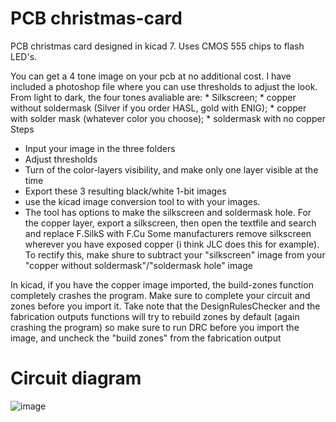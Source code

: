 # PCB christmas-card
PCB christmas card designed in kicad 7. 
Uses CMOS 555 chips to flash LED's.

You can get a 4 tone image on your pcb at no additional cost. I have included a photoshop file where you can use thresholds to adjust the look. 
From light to dark, the four tones avaliable are: 
	* Silkscreen; 
	* copper without soldermask (Silver if you order HASL, gold with ENIG); 
	* copper with solder mask (whatever color you choose); 
	* soldermask with no copper
Steps
* Input your image in the three folders 
* Adjust thresholds
* Turn of the color-layers visibility, and make only one layer visible at the time
* Export these 3 resulting black/white 1-bit images
* use the kicad image conversion tool to with your images.
* The tool has options to make the silkscreen and soldermask hole. For the copper layer, export a silkscreen, then open the textfile and search and replace F.SilkS with F.Cu
Some manufacturers remove silkscreen wherever you have exposed copper (i think JLC does this for example). To rectify this, make shure to subtract your "silkscreen" image from your "copper without soldermask"/"soldermask hole" image

In kicad, if you have the copper image imported, the build-zones function completely crashes the program. Make sure to complete your circuit and zones before you import it. Take note that the DesignRulesChecker and the fabrication outputs functions will try to rebuild zones by default (again crashing the program) so make sure to run DRC before you import the image, and uncheck the "build zones" from the fabrication output

# Circuit diagram
![image](https://github.com/user-attachments/assets/5aa14d33-abe8-495e-84ce-b962c759239a)
